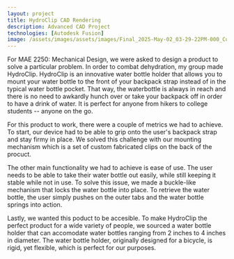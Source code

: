 ```yaml
---
layout: project
title: HydroClip CAD Rendering
description: Advanced CAD Project
technologies: [Autodesk Fusion]
image: /assets/images/assets/images/Final_2025-May-02_03-29-22PM-000_CustomizedView1714922554_jpg.jpg
---
```


For MAE 2250: Mechanical Design, we were asked to design a product to solve a particular problem. In order to combat dehydration, my group made HydroClip. HydroClip is an innovative water bottle holder that allows you to mount your water bottle to the front of your backpack strap instead of in the typical water bottle pocket. That way, the waterbottle is always in reach and there is no need to awkardly hunch over or take your backpack off in order to have a drink of water. It is perfect for anyone from hikers to college students -- anyone on the go. 

For this product to work, there were a couple of metrics we had to achieve. To start, our device had to be able to grip onto the user's backpack strap and stay firmy in place. We solved this challenge with our mounting mechanism which is a set of custom fabricated clips on the back of the procuct. 

The other main functionality we had to achieve is ease of use. The user needs to be able to take their water bottle out easily, while still keeping it stable while not in use. To solve this issue, we made a buckle-like mechanism that locks the water bottle into place. To retrieve the water bottle, the user simply pushes on the outer tabs and the water bottle springs into action. 

Lastly, we wanted this poduct to be accesible. To make HydroClip the perfect product for a wide variety of people, we sourced a water bottle holder that can accomodate water bottles ranging from 2 inches to 4 inches in diameter. The water bottle holder, originally designed for a bicycle, is rigid, yet flexible, which is perfect for our purposes.

